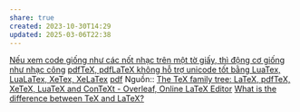 ```yaml
---
share: true
created: 2023-10-30T14:29
updated: 2025-03-06T22:38
---
```

[Nếu xem code giống như các nốt nhạc trên một tờ giấy, thì động cơ giống như nhạc công](../../../../../%E2%9C%8D%EF%B8%8FL%E1%BA%ADp%20tr%C3%ACnh/Kh%C3%A1i%20ni%E1%BB%87m%20c%C6%A1%20b%E1%BA%A3n%20v%C3%A0%20nguy%C3%AAn%20l%C3%BD%20l%E1%BA%ADp%20tr%C3%ACnh/Ki%E1%BB%83u%20v%C3%A0%20vi%E1%BB%87c%20th%E1%BB%B1c%20thi/M%C3%B4i%20tr%C6%B0%E1%BB%9Dng%20th%E1%BB%B1c%20thi/Code%20gi%E1%BB%91ng%20nh%C6%B0%20c%C3%A1c%20n%E1%BB%91t%20nh%E1%BA%A1c,%20%C4%91%E1%BB%99ng%20c%C6%A1%20gi%E1%BB%91ng%20nh%C6%B0%20nh%E1%BA%A1c%20c%C3%B4ng,%20c%C3%B2n%20m%C3%B4i%20tr%C6%B0%E1%BB%9Dng%20th%E1%BB%B1c%20thi%20gi%E1%BB%91ng%20nh%C6%B0%20nh%E1%BA%A1c%20c%E1%BB%A5.md)
[pdfTeX, pdfLaTeX không hỗ trợ unicode tốt bằng LuaTex, LuaLaTex, XeTex, XeLaTex](./pdfTeX,%20pdfLaTeX%20kh%C3%B4ng%20h%E1%BB%97%20tr%E1%BB%A3%20unicode%20t%E1%BB%91t%20b%E1%BA%B1ng%20LuaTex,%20LuaLaTex,%20XeTex,%20XeLaTex.md)
[pdf](pdf.pdf)
Nguồn:: [The TeX family tree: LaTeX, pdfTeX, XeTeX, LuaTeX and ConTeXt - Overleaf, Online LaTeX Editor](https://www.overleaf.com/learn/latex/Articles/The_TeX_family_tree%3A_LaTeX%2C_pdfTeX%2C_XeTeX%2C_LuaTeX_and_ConTeXt)
[What is the difference between TeX and LaTeX?](https://tex.stackexchange.com/a/220499/50146)